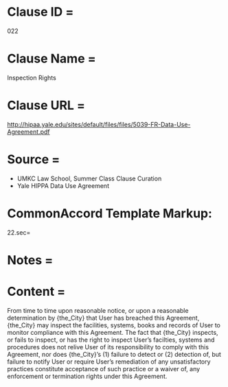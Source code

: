 # Clause ID = 
022

# Clause Name = 
Inspection Rights

# Clause URL = 
http://hipaa.yale.edu/sites/default/files/files/5039-FR-Data-Use-Agreement.pdf 

# Source = 
* UMKC Law School, Summer Class Clause Curation
* Yale HIPPA Data Use Agreement

# CommonAccord Template Markup:   
22.sec=

# Notes = 

# Content = 
From time to time upon reasonable notice, or upon a reasonable determination by {the_City} that User has breached this Agreement, {the_City} may inspect the facilities, systems, books and records of User to monitor compliance with this Agreement. The fact that {the_City} inspects, or fails to inspect, or has the right to inspect User’s facilties, systems and procedures does not relive User of its responsibility to comply with this Agreement, nor does {the_City}’s (1) failure to detect or (2) detection of, but failure to notify User or require User’s remediation of any unsatisfactory practices constitute acceptance of such practice or a waiver of, any enforcement or termination rights under this Agreement.
